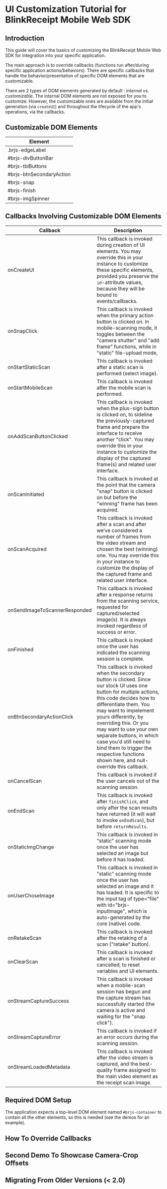 # UI Customization Tutorial for BlinkReceipt Mobile Web SDK

## Introduction
This guide will cover the basics of customizing the BlinkReceipt Mobile Web SDK for integration into your specific application.

The main approach is to override callbacks (functions run after/during specific application actions/behaviors). There are specific callbacks that handle the behavior/presentation of specific DOM elements that are customizable.

There are 2 types of DOM elements generated by default : *internal* vs. *customizable*. The internal DOM elements are not exposed for you to customize. However, the customizable ones are available from the initial generation (via `createUI`) and throughout the lifecycle of the app's operations, via the callbacks. 

## Customizable DOM Elements

Element |
--- |
.brjs-edgeLabel |
#brjs-divButtonBar |
#brjs-tblButtons |
#brjs-btnSecondaryAction |
#brjs-snap |
#brjs-finish |
#brjs-imgSpinner |

## Callbacks Involving Customizable DOM Elements

Callback | Description
--- | ---
onCreateUI | This callback is invoked during creation of UI elements. You may override this in your instance to customize these specific elements, provided you preserve the `id`-attribute values, because they will be bound to events/callbacks.
onSnapClick | This callback is invoked when the primary action button is clicked on. In mobile-scanning mode, it toggles between the "camera shutter" and "add frame" functions, while in "static" file-upload mode,
onStartStaticScan | This callback is invoked after a static scan is performed (select image).
onStartMobileScan | This callback is invoked after the mobile scan is performed.
onAddScanButtonClicked | This callback is invoked when the plus-sign button is clicked on, to sideline the previously-captured frame and prepare the interface to receive another "click". You may override this in your instance to customize the display of the captured frame(s) and related user interface.
onScanInitiated | This callback is invoked at the point that the camera "snap" button is clicked on but before the "winning" frame has been acquired.
onScanAcquired | This callback is invoked after a scan and after we’ve considered a number of frames from the video stream and chosen the best (winning) one. You may override this in your instance to customize the display of the captured frame and related user interface.
onSendImageToScannerResponded | This callback is invoked after a response returns from the scanning service, requested for captured/selected image(s). It is always invoked regardless of success or error.
onFinished | This callback is invoked once the user has indicated the scanning session is complete.
onBtnSecondaryActionClick | This callback is invoked when the secondary button is clicked. Since our stock UI uses one button for multiple actions, this code decides how to differentiate them. You may want to impelement yours differently, by overriding this. Or you may want to use your own separate buttons, in which case you'd still need to bind them to trigger the respective functions shown here, and null-override this callback.
onCancelScan | This callback is invoked if the user cancels out of the scanning session.
onEndScan | This callback is invoked after `finishClick`, and only after the scan results have returned (it will wait to invoke `onEndScan`), but before `returnResults`.
onStaticImgChange | This callback is invoked in "static" scanning mode once the user has selected an image but before it has loaded.
onUserChoseImage | This callback is invoked in "static" scanning mode once the user has selected an image and it has loaded. It is specific to the input tag of type="file" with id="brjs-inputImage", which is auto-generated by the core (native) code.
onRetakeScan | This callback is invoked after the retaking of a scan ("retake" button).
onClearScan | This callback is invoked after a scan is finished or cancelled, to reset variables and UI elements.
onStreamCaptureSuccess | This callback is invoked when a mobile-scan session has begun and the capture stream has successfully started (the camera is active and waiting for the "snap click").
onStreamCaptureError | This callback is invoked if an error occurs during the scanning session.
onStreamLoadedMetadata | This callback is invoked after the video stream is captured, and the best-quality frame assigned to the main video element as the receipt scan image.

## Required DOM Setup

The application expects a top-level DOM element named `#brjs-container` to contain all the other elements, so this is needed (see the demos for an example).

## How To Override Callbacks

## Second Demo To Showcase Camera-Crop Offsets

## Migrating From Older Versions (< 2.0)